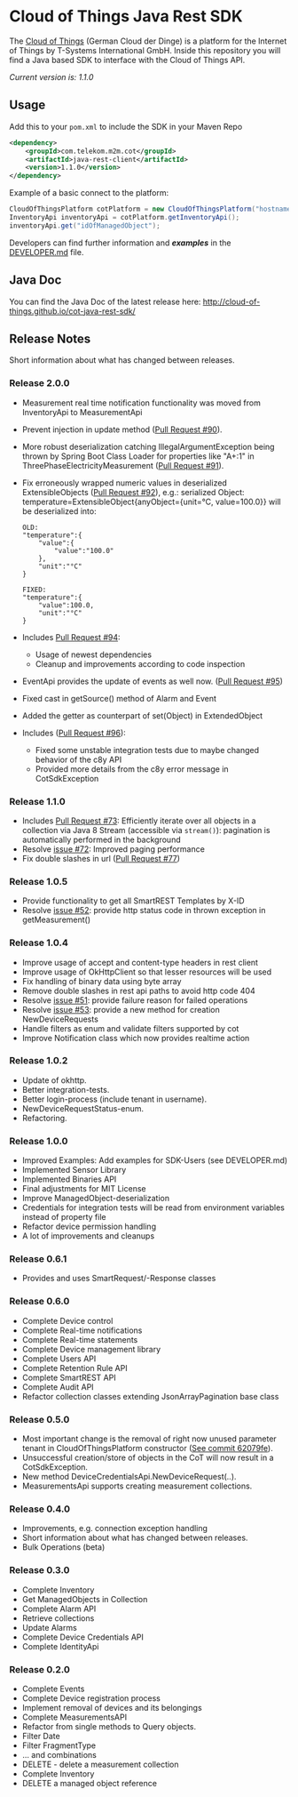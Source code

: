 # Cloud of Things Java Rest SDK

The [Cloud of Things](https://m2m.telekom.com/our-offering/cloud-of-things/) (German Cloud der Dinge) is a platform for the Internet of Things by T-Systems International GmbH. Inside this repository you will find a Java based SDK to interface with the Cloud of Things API.

_Current version is: 1.1.0_

## Usage

Add this to your `pom.xml` to include the SDK in your Maven Repo
```xml
<dependency>
    <groupId>com.telekom.m2m.cot</groupId>
    <artifactId>java-rest-client</artifactId>
    <version>1.1.0</version>
</dependency>
```

Example of a basic connect to the platform:
```java
CloudOfThingsPlatform cotPlatform = new CloudOfThingsPlatform("hostname", new CotCredentials("tenant", "username", "password"));
InventoryApi inventoryApi = cotPlatform.getInventoryApi();
inventoryApi.get("idOfManagedObject");
```

Developers can find further information and ***examples*** in the [DEVELOPER.md](https://github.com/marquies/cot-java-rest-sdk/blob/develop/DEVELOPER.md) file.

## Java Doc

You can find the Java Doc of the latest release here: http://cloud-of-things.github.io/cot-java-rest-sdk/


## Release Notes

Short information about what has changed between releases.

### Release 2.0.0

* Measurement real time notification functionality was moved from InventoryApi to MeasurementApi
* Prevent injection in update method ([Pull Request #90](https://github.com/cloud-of-things/cot-java-rest-sdk/pull/90)). 
* More robust deserialization catching IllegalArgumentException being thrown by Spring Boot Class Loader for properties like "A+:1" in ThreePhaseElectricityMeasurement
([Pull Request #91](https://github.com/cloud-of-things/cot-java-rest-sdk/pull/91)).
    
* Fix erroneously wrapped numeric values in deserialized ExtensibleObjects ([Pull Request #92](https://github.com/cloud-of-things/cot-java-rest-sdk/pull/92)), e.g.:
    serialized Object: temperature=ExtensibleObject{anyObject={unit=°C, value=100.0}} will be deserialized into:
    ```
    OLD:
    "temperature":{
        "value":{
            "value":"100.0"
        },
        "unit":"°C"
    }
    
    FIXED:
    "temperature":{
        "value":100.0,
        "unit":"°C"
    }
    ```
* Includes [Pull Request #94](https://github.com/cloud-of-things/cot-java-rest-sdk/pull/94):
    - Usage of newest dependencies
    - Cleanup and improvements according to code inspection

* EventApi provides the update of events as well now. ([Pull Request #95](https://github.com/cloud-of-things/cot-java-rest-sdk/pull/95))
* Fixed cast in getSource() method of Alarm and Event
* Added the getter as counterpart of set(Object) in ExtendedObject
* Includes ([Pull Request #96](https://github.com/cloud-of-things/cot-java-rest-sdk/pull/96)):
    - Fixed some unstable integration tests due to maybe changed behavior of the c8y API
    - Provided more details from the c8y error message in CotSdkException

### Release 1.1.0

* Includes [Pull Request #73](https://github.com/cloud-of-things/cot-java-rest-sdk/pull/73): Efficiently iterate over all objects in a collection via Java 8 Stream (accessible via `stream()`): pagination is automatically performed in the background
* Resolve [issue #72](https://github.com/cloud-of-things/cot-java-rest-sdk/issues/72): Improved paging performance 
* Fix double slashes in url ([Pull Request #77](https://github.com/cloud-of-things/cot-java-rest-sdk/pull/77))

### Release 1.0.5

* Provide functionality to get all SmartREST Templates by X-ID
* Resolve [issue #52](https://github.com/cloud-of-things/cot-java-rest-sdk/issues/52): provide http status code in thrown exception in getMeasurement()

### Release 1.0.4

* Improve usage of accept and content-type headers in rest client
* Improve usage of OkHttpClient so that lesser resources will be used
* Fix handling of binary data using byte array
* Remove double slashes in rest api paths to avoid http code 404
* Resolve [issue #51](https://github.com/cloud-of-things/cot-java-rest-sdk/issues/51): provide failure reason for failed operations
* Resolve [issue #53](https://github.com/cloud-of-things/cot-java-rest-sdk/issues/53): provide a new method for creation NewDeviceRequests
* Handle filters as enum and validate filters supported by cot
* Improve Notification class which now provides realtime action

### Release 1.0.2

* Update of okhttp.
* Better integration-tests.
* Better login-process (include tenant in username).
* NewDeviceRequestStatus-enum.
* Refactoring.

### Release 1.0.0

* Improved Examples: Add examples for SDK-Users (see DEVELOPER.md)
* Implemented Sensor Library
* Implemented Binaries API
* Final adjustments for MIT License
* Improve ManagedObject-deserialization
* Credentials for integration tests will be read from environment variables instead of property file
* Refactor device permission handling
* A lot of improvements and cleanups

### Release 0.6.1
* Provides and uses SmartRequest/-Response classes

### Release 0.6.0

* Complete Device control
* Complete Real-time notifications
* Complete Real-time statements
* Complete Device management library
* Complete Users API
* Complete Retention Rule API
* Complete SmartREST API
* Complete Audit API
* Refactor collection classes extending JsonArrayPagination base class

### Release 0.5.0

* Most important change is the removal of right now unused parameter tenant in CloudOfThingsPlatform constructor ([See commit 62079fe](https://github.com/cloud-of-things/cot-java-rest-sdk/commit/62079feee68dfc371b545cf2ed69fa9f858e5573)).
* Unsuccessful creation/store of objects in the CoT will now result in a CotSdkException.
* New method DeviceCredentialsApi.NewDeviceRequest(..).
* MeasurementsApi supports creating measurement collections.

### Release 0.4.0

* Improvements, e.g. connection exception handling
* Short information about what has changed between releases.
* Bulk Operations (beta)

### Release 0.3.0

* Complete Inventory
 * Get ManagedObjects in Collection
* Complete Alarm API
 * Retrieve collections
 * Update Alarms
* Complete Device Credentials API
* Complete IdentityApi

### Release 0.2.0

* Complete Events
* Complete Device registration process
* Implement removal of devices and its belongings
* Complete MeasurementsAPI
 * Refactor from single methods to Query objects. 
 * Filter Date
 * Filter FragmentType
 * ... and combinations
 * DELETE - delete a measurement collection
* Complete Inventory
 * DELETE a managed object reference
